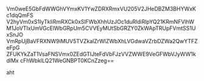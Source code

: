 Vm0weE5GbFdWWGhVYmxKV1YwZDRXRmxVU205V2JHeDBZM3BHYWxKc1dqQmFS
V2hyVm0xS1IyTkliRmRXCk0xSlFWbXhhUzJOc1duRldiRlpYQ21KRmNFVlhW
M1JoVTIxUmVGcElWbGRpUm5CVVEyMUtSbGRZY0ZkWApTRUpFVmtSS1UxSnJO
VmRpUjBaVFRXNW9iMUV5TVZkalZrWlZWbXhLVGdwaVZrbDZWa2QwYTFZeFpG
ZFUKYkZaT1VsaFNSVmx0ZEdGTlJteFdVbFJzVVZWWE9VeGFWbVJyWW1kdlMx
cFhWbklLQ21WeGNBPT0KCnZzeg==

aht